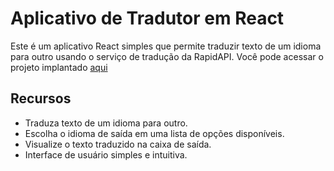 # Aplicativo de Tradutor em React

Este é um aplicativo React simples que permite traduzir texto de um idioma para outro usando o serviço de tradução da RapidAPI. Você pode acessar o projeto implantado [aqui](https://react-translator-one.vercel.app/)

## Recursos

- Traduza texto de um idioma para outro.
- Escolha o idioma de saída em uma lista de opções disponíveis.
- Visualize o texto traduzido na caixa de saída.
- Interface de usuário simples e intuitiva.

